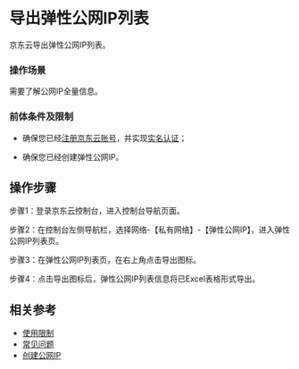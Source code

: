 # 导出弹性公网IP列表

京东云导出弹性公网IP列表。


### 操作场景

需要了解公网IP全量信息。

### 前体条件及限制


- 确保您已经[注册京东云账号](https://user.jdcloud.com/register?returnUrl=https%3A%2F%2Fwww.jdcloud.com%2F)，并实现[实名认证](https://docs.jdcloud.com/cn/real-name-verification/introduction)；

- 确保您已经创建弹性公网IP。

## 操作步骤

步骤1：登录京东云控制台，进入控制台导航页面。

步骤2：在控制台左侧导航栏，选择网络-【私有网络】-【弹性公网IP】，进入弹性公网IP列表页。

步骤3：在弹性公网IP列表页，在右上角点击导出图标。

步骤4：点击导出图标后，弹性公网IP列表信息将已Excel表格形式导出。


## 相关参考

- [使用限制](../../Introduction/Restrictions.md)
- [常见问题](https://docs.jdcloud.com/cn/elastic-ip/faq)
- [创建公网IP](../Elastic-IP-Management/Create-Elastic-IP.md)
